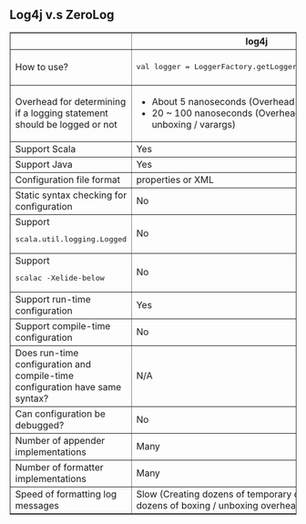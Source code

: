 ## Log4j v.s ZeroLog

<table border="1"> <tbody><tr><th></th><th>log4j</th><th>zero-log</th></tr>         <tr> <td>How to use?</td> <td><pre><span class="pln">val logger </span><span class="pun">=</span><span class="pln"> </span><span class="typ">LoggerFactory</span><span class="pun">.</span><span class="pln">getLogger</span><span class="pun">(</span><span class="pln">classOf</span><span class="pun">[</span><span class="typ">MyClass</span><span class="pun">])</span></pre></td> <td> <pre><span class="pln">&nbsp;val </span><span class="pun">(</span><span class="pln">logger</span><span class="pun">,</span><span class="pln"> formatter</span><span class="pun">)</span><span class="pln"> </span><span class="pun">=</span><span class="pln"> </span><span class="typ">ZeroLoggerFactory</span><span class="pun">.</span><span class="pln">newLogger</span><span class="pun">(</span><span class="kwd">this</span><span class="pun">)</span><span class="pln"><br>&nbsp;</span><span class="kwd">import</span><span class="pln"> formatter</span><span class="pun">.</span><span class="pln">_ </span></pre></td> </tr> <tr> <td width="40px">Overhead for determining if a logging statement should be logged or not</td> <td><ul><li>About 5 nanoseconds (Overhead from log4j), and...</li><li>20 ~ 100 nanoseconds (Overhead for boxing / unboxing / varargs)</li></ul></td> <td><ul> <li>Exact 0 (When using compile-time configuration), or...</li><li> Less than 1 nanosecond (When using run-time configuration) </li></ul></td> </tr>    <tr><td>Support Scala</td><td>Yes</td><td>Yes</td></tr>   <tr><td>Support Java</td><td>Yes</td><td>No</td></tr><tr> <td>Configuration file format</td> <td>properties or XML</td> <td>Scala</td> </tr><tr> <td>Static syntax checking for configuration</td> <td>No</td> <td>Yes (By scalac)</td> </tr>   <tr><td>Support <pre class="prettyprint"><span class="pln">scala</span><span class="pun">.</span><span class="pln">util</span><span class="pun">.</span><span class="pln">logging</span><span class="pun">.</span><span class="typ">Logged</span></pre></td><td>No</td><td>Yes</td></tr>  <tr><td>Support <pre class="prettyprint"><span class="pln">scalac </span><span class="pun">-</span><span class="typ">Xelide</span><span class="pun">-</span><span class="pln">below</span></pre></td><td>No</td><td>Yes</td></tr> <tr> <td>Support run-time configuration</td> <td>Yes</td> <td>Yes</td> </tr>   <tr> <td>Support compile-time configuration</td> <td>No</td> <td>Yes</td> </tr>   <tr> <td>Does run-time configuration and compile-time configuration have same syntax?</td> <td>N/A</td> <td>Yes</td> </tr>  <tr> <td>Can configuration be debugged?</td> <td>No</td> <td>Yes</td> </tr>  <tr> <td>Number of appender implementations</td> <td>Many</td> <td>Few (Contribute yours!)</td> </tr>  <tr> <td>Number of formatter implementations</td> <td>Many</td> <td>Few (Contribute yours!)</td> </tr>    <tr><td>Speed of formatting log messages</td><td>Slow (Creating dozens of temporary objects with dozens of boxing / unboxing overhead)</td><td>Very fast</td>    </tr>      </tbody></table>

